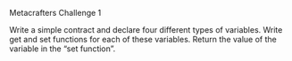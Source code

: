 Metacrafters Challenge 1

Write a simple contract and declare four different types of variables.
Write get and set functions for each of these variables.
Return the value of the variable in the “set function”.
